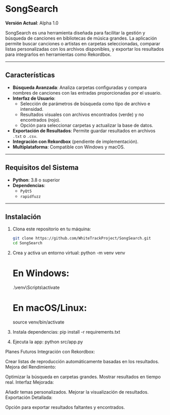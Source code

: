 # SongSearch

**Versión Actual**: Alpha 1.0

SongSearch es una herramienta diseñada para facilitar la gestión y búsqueda de canciones en bibliotecas de música grandes. La aplicación permite buscar canciones o artistas en carpetas seleccionadas, comparar listas personalizadas con los archivos disponibles, y exportar los resultados para integrarlos en herramientas como Rekordbox.

---

## **Características**
- **Búsqueda Avanzada**: Analiza carpetas configuradas y compara nombres de canciones con las entradas proporcionadas por el usuario.
- **Interfaz de Usuario**:
  - Selección de parámetros de búsqueda como tipo de archivo e intensidad.
  - Resultados visuales con archivos encontrados (verde) y no encontrados (rojo).
  - Opción para seleccionar carpetas y actualizar la base de datos.
- **Exportación de Resultados**: Permite guardar resultados en archivos `.txt` o `.csv`.
- **Integración con Rekordbox** (pendiente de implementación).
- **Multiplataforma**: Compatible con Windows y macOS.

---

## **Requisitos del Sistema**
- **Python**: 3.8 o superior
- **Dependencias**:
  - `PyQt5`
  - `rapidfuzz`

---

## **Instalación**
1. Clona este repositorio en tu máquina:
   ```bash
   git clone https://github.com/WhiteTrackProject/SongSearch.git
   cd SongSearch

2. Crea y activa un entorno virtual:
    python -m venv venv
    # En Windows:
    .\\venv\\Scripts\\activate
    # En macOS/Linux:
    source venv/bin/activate

3. Instala dependencias:
    pip install -r requirements.txt

4. Ejecuta la app:
    python src/app.py


Planes Futuros
Integración con Rekordbox:

Crear listas de reproducción automáticamente basadas en los resultados.
Mejora del Rendimiento:

Optimizar la búsqueda en carpetas grandes.
Mostrar resultados en tiempo real.
Interfaz Mejorada:

Añadir temas personalizados.
Mejorar la visualización de resultados.
Exportación Detallada:

Opción para exportar resultados faltantes y encontrados.

